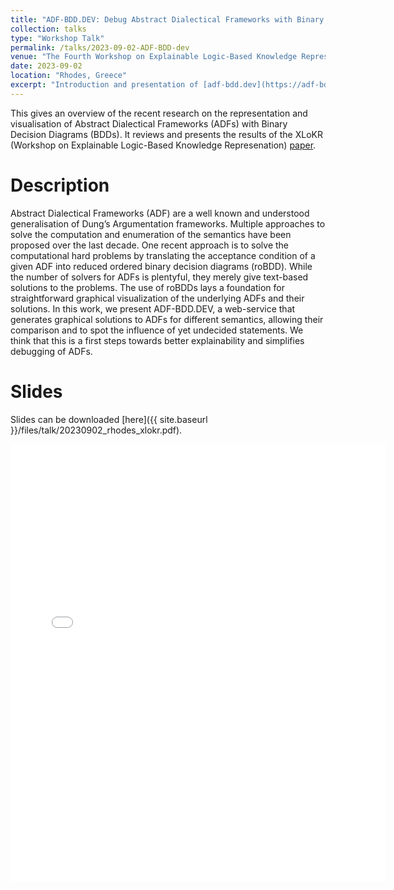 ```yaml
---
title: "ADF-BDD.DEV: Debug Abstract Dialectical Frameworks with Binary Decision Diagrams"
collection: talks
type: "Workshop Talk"
permalink: /talks/2023-09-02-ADF-BDD-dev
venue: "The Fourth Workshop on Explainable Logic-Based Knowledge Representation co-located with the Twentieth International Conference on Principles of Knowledge Representation and Reasoning"
date: 2023-09-02
location: "Rhodes, Greece"
excerpt: "Introduction and presentation of [adf-bdd.dev](https://adf-bdd.dev) by a talk about the accepted [paper](https://drive.google.com/file/d/1Ty8pMWIs7WYHvGhBMMz3X7-dUAZ_vJpu)"
---
```

This gives an overview of the recent research on the representation and visualisation of Abstract Dialectical Frameworks (ADFs) with Binary Decision Diagrams (BDDs).
It reviews and presents the results of the XLoKR (Workshop on Explainable Logic-Based Knowledge Represenation) [paper](https://drive.google.com/file/d/1Ty8pMWIs7WYHvGhBMMz3X7-dUAZ_vJpu).
# Description

Abstract Dialectical Frameworks (ADF) are a well known and understood generalisation of Dung’s Argumentation frameworks. Multiple approaches to solve the computation and enumeration of the semantics have been proposed over the last decade. One recent approach is to solve the computational hard problems by translating the acceptance condition of a given ADF into reduced ordered binary decision diagrams (roBDD). While the number of solvers for ADFs is plentyful, they merely give text-based solutions to the problems. The use of roBDDs lays a foundation for straightforward graphical visualization of the underlying ADFs and their solutions. In this work, we present ADF-BDD.DEV, a web-service that generates graphical solutions to ADFs for different semantics, allowing their comparison and to spot the influence of yet undecided statements. We think that this is a first steps towards better explainability and simplifies debugging of ADFs.

# Slides
Slides can be downloaded [here]({{ site.baseurl }}/files/talk/20230902_rhodes_xlokr.pdf).

<embed src="{{ site.baseurl }}/files/talk/20230902_rhodes_xlokr" width="600" height="700" type='application/pdf'>
